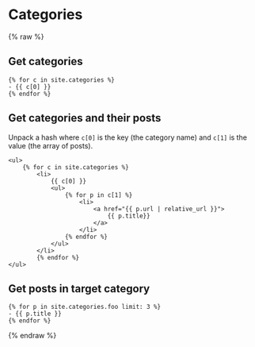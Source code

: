 # Categories

{% raw %}


 

## Get categories

```liquid
{% for c in site.categories %}
- {{ c[0] }}
{% endfor %}
```


## Get categories and their posts

Unpack a hash where `c[0]` is the key (the category name) and `c[1]` is the value (the array of posts).

```liquid
<ul>
    {% for c in site.categories %}
        <li>
            {{ c[0] }}
            <ul>
                {% for p in c[1] %}
                    <li>
                        <a href="{{ p.url | relative_url }}">
                            {{ p.title}}
                        </a>
                    </li>
                {% endfor %}
            </ul>
        </li>
        {% endfor %}
</ul>
```


## Get posts in target category

```liquid
{% for p in site.categories.foo limit: 3 %}
- {{ p.title }}
{% endfor %}
```

{% endraw %}
